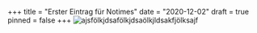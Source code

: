 +++
title = "Erster Eintrag für Notimes"
date = "2020-12-02"
draft = true
pinned = false
+++
![ajsfölkjdsafölkjdsaölkjldsakfjölksajf](lucas-gimp.png "Gimp")